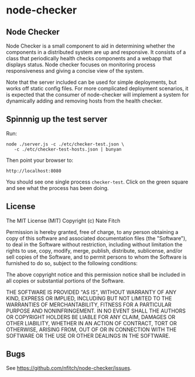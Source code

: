 node-checker
============

## Node Checker

Node Checker is a small component to aid in determining whether the components
in a distributed system are up and responsive.  It consists of a class that
periodically health checks components and a webapp that displays status.  Node
checker focuses on monitoring process responsiveness and giving a concise view
of the system.

Note that the server included can be used for simple deployments, but works off
static config files.  For more complicated deployment scenarios, it is expected
that the consumer of node-checker will implement a system for dynamically adding
and removing hosts from the health checker.

## Spinnnig up the test server

Run:

    node ./server.js -c ./etc/checker-test.json \
       -c ./etc/checker-test-hosts.json | bunyan

Then point your browser to:

    http://localhost:8080

You should see one single process `checker-test`.  Click on the green square
and see what the process has been doing.

## License

The MIT License (MIT)
Copyright (c) Nate Fitch

Permission is hereby granted, free of charge, to any person obtaining a copy of
this software and associated documentation files (the "Software"), to deal in
the Software without restriction, including without limitation the rights to
use, copy, modify, merge, publish, distribute, sublicense, and/or sell copies of
the Software, and to permit persons to whom the Software is furnished to do so,
subject to the following conditions:

The above copyright notice and this permission notice shall be included in all
copies or substantial portions of the Software.

THE SOFTWARE IS PROVIDED "AS IS", WITHOUT WARRANTY OF ANY KIND, EXPRESS OR
IMPLIED, INCLUDING BUT NOT LIMITED TO THE WARRANTIES OF MERCHANTABILITY,
FITNESS FOR A PARTICULAR PURPOSE AND NONINFRINGEMENT. IN NO EVENT SHALL THE
AUTHORS OR COPYRIGHT HOLDERS BE LIABLE FOR ANY CLAIM, DAMAGES OR OTHER
LIABILITY, WHETHER IN AN ACTION OF CONTRACT, TORT OR OTHERWISE, ARISING FROM,
OUT OF OR IN CONNECTION WITH THE SOFTWARE OR THE USE OR OTHER DEALINGS IN THE
SOFTWARE.

## Bugs

See <https://github.com/nfitch/node-checker/issues>.
